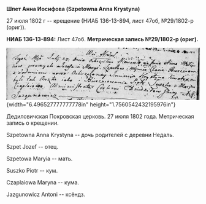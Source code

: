 **Шпет Анна Иосифова (Szpetowna Anna Krystyna)**

27 июля 1802 г -- крещение (НИАБ 136-13-894, лист 47об, №29/1802-р
(ориг)).

**НИАБ 136-13-894:** Лист 47об. **Метрическая запись №29/1802-р
(ориг).**

![](./media/679b0184242ac4babfc4ef8be570894ddcb8053d.png){width="6.496527777777778in"
height="1.7560542432195976in"}

Дедиловичская Покровская церковь. 27 июля 1802 года. Метрическая запись
о крещении.

Szpetowna Anna Krystyna -- дочь родителей с деревни Недаль.

Szpet Jozef -- отец.

Szpetowa Maryia -- мать.

Suszko Piotr -- кум.

Czaplaiowa Maryna -- кума.

Jazgunowicz Antoni -- ксёндз.
